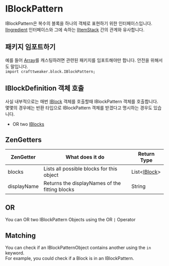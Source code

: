 # IBlockPattern

IBlockPattern은 복수의 블록을 하나의 객체로 표현하기 위한 인터페이스입니다.  
[IIngredient](/Vanilla/Variable_Types/IIngredient/) 인터페이스와 그에 속하는 [IItemStack](/Vanilla/Items/IItemStack/) 간의 관계와 유사합니다.

## 패키지 임포트하기

예를 들어 [Array](/AdvancedFunctions/Arrays_and_Loops/)를 캐스팅하려면 관련된 패키지를 임포트해야만 합니다. 안전을 위해서도 말입니다.   
`import crafttweaker.block.IBlockPattern;`

## IBlockDefinition 객체 호출

사실 내부적으로는 매번 [IBlock](/Vanilla/Blocks/IBlock/) 객체를 호출할때 IBlockPattern 객체를 호출합니다.  
몇몇의 경우에는 반환 타입으로 IBlockPattern 객체를 받겠다고 명시하는 경우도 있습니다.

* OR two [IBlocks](/Vanilla/Blocks/IBlock/)

## ZenGetters

| ZenGetter   | What does it do                                | Return Type                             |
| ----------- | ---------------------------------------------- | --------------------------------------- |
| blocks      | Lists all possible blocks for this object      | List<[IBlock](/Vanilla/Blocks/IBlock/)> |
| displayName | Returns the displayNames of the fitting blocks | String                                  |

## OR

You can OR two IBlockPattern Objects using the OR `|` Operator

## Matching

You can check if an IBlockPatternObject contains another using the `in` keyword.  
For example, you could check if a Block is in an IBlockPattern.
